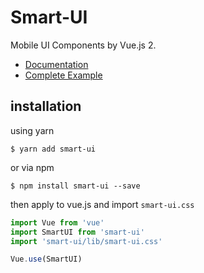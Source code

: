 # Smart-UI

Mobile UI Components by Vue.js 2.

* [Documentation](https://xiaoyann.github.io/smart-ui/docs)
* [Complete Example](https://xiaoyann.github.io/smart-ui/demo)

## installation

using yarn

```
$ yarn add smart-ui
```

or via npm

```
$ npm install smart-ui --save
```

then apply to vue.js and import `smart-ui.css`


```js
import Vue from 'vue'
import SmartUI from 'smart-ui'
import 'smart-ui/lib/smart-ui.css'

Vue.use(SmartUI)
```






